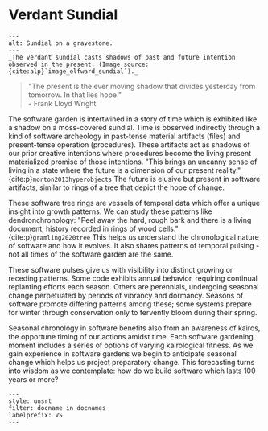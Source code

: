 # Verdant Sundial

```{figure} ../assets/Sundial_2916_HDR.jpeg
---
alt: Sundial on a gravestone.
---
_The verdant sundial casts shadows of past and future intention observed in the present. (Image source: {cite:alp}`image_elfward_sundial`)._
```

> "The present is the ever moving shadow that divides yesterday from tomorrow. In that lies hope." <br>
> \- Frank Lloyd Wright

The software garden is intertwined in a story of time which is exhibited like a shadow on a moss-covered sundial.
Time is observed indirectly through a kind of software archeology in past-tense material artifacts (files) and present-tense operation (procedures).
These artifacts act as shadows of our prior creative intentions where procedures become the living present materialized promise of those intentions.
"This brings an uncanny sense of living in a state where the future is a dimension of our present reality." {cite:p}`morton2013hyperobjects`
The future is elusive but present in software artifacts, similar to rings of a tree that depict the hope of change.

These software tree rings are vessels of temporal data which offer a unique insight into growth patterns.
We can study these patterns like dendronchronology: "Peel away the hard, rough bark and there is a living document, history recorded in rings of wood cells." {cite:p}`gramling2020tree`
This helps us understand the chronological nature of software and how it evolves.
It also shares patterns of temporal pulsing - not all times of the software garden are the same.

These software pulses give us with visibility into distinct growing or receding patterns.
Some code exhibits annual behavior, requiring continual replanting efforts each season.
Others are perennials, undergoing seasonal change perpetuated by periods of vibrancy and dormancy.
Seasons of software promote differing patterns among these; some systems prepare for winter through conservation only to fervently bloom during their spring.

Seasonal chronology in software benefits also from an awareness of kairos, the opportune timing of our actions amidst time.
Each software gardening moment includes a series of options of varying kairological fitness.
As we gain experience in software gardens we begin to anticipate seasonal change which helps us project preparatory change.
This forecasting turns into wisdom as we contemplate: how do we build software which lasts 100 years or more?

```{bibliography}
---
style: unsrt
filter: docname in docnames
labelprefix: VS
---
```
